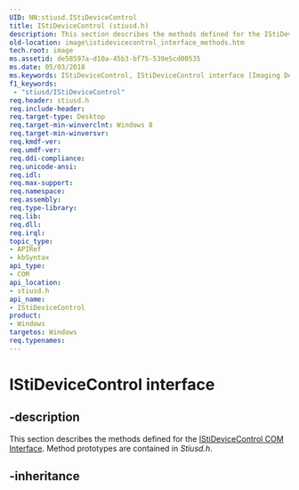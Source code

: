 ```yaml
---
UID: NN:stiusd.IStiDeviceControl
title: IStiDeviceControl (stiusd.h)
description: This section describes the methods defined for the IStiDeviceControl COM Interface. Method prototypes are contained in Stiusd.h.
old-location: image\istidevicecontrol_interface_methods.htm
tech.root: image
ms.assetid: de58597a-d10a-45b3-bf75-539e5cd00535
ms.date: 05/03/2018
ms.keywords: IStiDeviceControl, IStiDeviceControl interface [Imaging Devices], IStiDeviceControl interface [Imaging Devices],described, image.istidevicecontrol_interface_methods, stifnc_532906f7-46b9-4874-8099-6be551e77711.xml, stiusd/IStiDeviceControl
f1_keywords:
 - "stiusd/IStiDeviceControl"
req.header: stiusd.h
req.include-header: 
req.target-type: Desktop
req.target-min-winverclnt: Windows 8
req.target-min-winversvr: 
req.kmdf-ver: 
req.umdf-ver: 
req.ddi-compliance: 
req.unicode-ansi: 
req.idl: 
req.max-support: 
req.namespace: 
req.assembly: 
req.type-library: 
req.lib: 
req.dll: 
req.irql: 
topic_type:
- APIRef
- kbSyntax
api_type:
- COM
api_location:
- stiusd.h
api_name:
- IStiDeviceControl
product:
- Windows
targetos: Windows
req.typenames: 
---
```


# IStiDeviceControl interface

## -description

This section describes the methods defined for the [IStiDeviceControl COM Interface](https://docs.microsoft.com/windows-hardware/drivers/image/istidevicecontrol-com-interface). Method prototypes are contained in *Stiusd.h*.

## -inheritance
